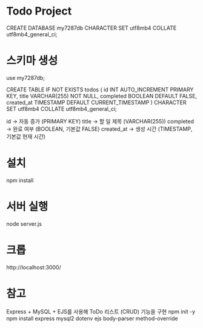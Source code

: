 # Todo Project 

CREATE DATABASE my7287db CHARACTER SET utf8mb4 COLLATE utf8mb4_general_ci;

# 스키마 생성 
use my7287db;

CREATE TABLE IF NOT EXISTS todos (
    id INT AUTO_INCREMENT PRIMARY KEY,
    title VARCHAR(255) NOT NULL,
    completed BOOLEAN DEFAULT FALSE,
    created_at TIMESTAMP DEFAULT CURRENT_TIMESTAMP
) CHARACTER SET utf8mb4 COLLATE utf8mb4_general_ci;

id → 자동 증가 (PRIMARY KEY)
title → 할 일 제목 (VARCHAR(255))
completed → 완료 여부 (BOOLEAN, 기본값 FALSE)
created_at → 생성 시간 (TIMESTAMP, 기본값 현재 시간)

# 설치 
npm install 

# 서버 실행 
node server.js 

# 크롭 
http://localhost:3000/


# 참고  
Express + MySQL + EJS를 사용해 ToDo 리스트 (CRUD) 기능을 구현
npm init -y
npm install express mysql2 dotenv ejs body-parser method-override
